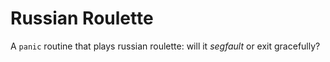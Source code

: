 Russian Roulette
================

A `panic` routine that plays russian roulette: will it *segfault* or exit gracefully?
